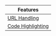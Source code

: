 | Features |
| ----- |
| [URL Handling](/features/url-handling) |
| [Code Highlighting](/features/code-highlighting) |
